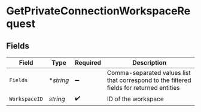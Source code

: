# GetPrivateConnectionWorkspaceRequest


## Fields

| Field                                                                                    | Type                                                                                     | Required                                                                                 | Description                                                                              |
| ---------------------------------------------------------------------------------------- | ---------------------------------------------------------------------------------------- | ---------------------------------------------------------------------------------------- | ---------------------------------------------------------------------------------------- |
| `Fields`                                                                                 | **string*                                                                                | :heavy_minus_sign:                                                                       | Comma-separated values list that correspond to the filtered fields for returned entities |
| `WorkspaceID`                                                                            | *string*                                                                                 | :heavy_check_mark:                                                                       | ID of the workspace                                                                      |